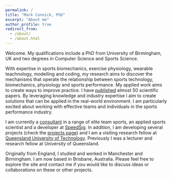 ```yaml
---
permalink: /
title: "Mark Connick, PhD"
excerpt: "About me"
author_profile: true
redirect_from: 
  - /about/
  - /about.html
---
```


Welcome. My qualifications include a PhD from University of Birmingham, UK and two degrees in Computer Science and Sports Science.

With expertise in sports biomechanics, exercise physiology, wearable teachnology, modelling and coding, my research aims to discover the mechanisms that operate the relationship between sports technology, biomechanics, physiology and sports performance. My applied work aims to create ways to improve practice. I have [published](/publications/) almost 50 scientific papers. By leveraging knowledge and industry expertise I aim to create solutions that can be applied in the real-world environment. I am particularly excited about working with effective teams and individuals in the sports performance industry.  

I am currently a [consultant](/consultancy/) in a range of elite team sports, an applied sports scientist and a developer at [SpeedSig](https://www.speedsignature.com/). In addition, I am developing several projects (check the [projects page](/projects/)) and I am a visiting research fellow at [Queensland University of Technology](https://www.qut.edu.au/). Previously I was a lecturer and research fellow at University of Queensland.  

Originally from England, I studied and worked in Manchester and Birmingham. I am now based in Brisbane, Australia. Please feel free to explore the site and contact me if you would like to discuss ideas or collaborations on these or other projects.